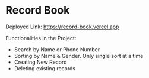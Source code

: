 # Record Book

Deployed Link: https://record-book.vercel.app

Functionalities in the Project:

- Search by Name or Phone Number
- Sorting by Name & Gender. Only single sort at a time
- Creating New Record
- Deleting existing records

